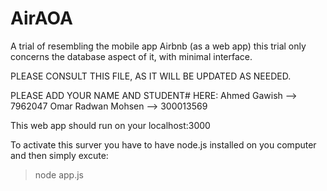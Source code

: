 # AirAOA

A trial of resembling the mobile app Airbnb (as a web app) this trial only concerns the database aspect of it, with minimal interface.

PLEASE CONSULT THIS FILE, AS IT WILL BE UPDATED AS NEEDED.


PLEASE ADD YOUR NAME AND STUDENT# HERE:
Ahmed Gawish --> 7962047
Omar Radwan Mohsen --> 300013569


This web app should run on your localhost:3000
 
To activate this surver you have to have node.js installed on you computer and then simply excute:
>node app.js
